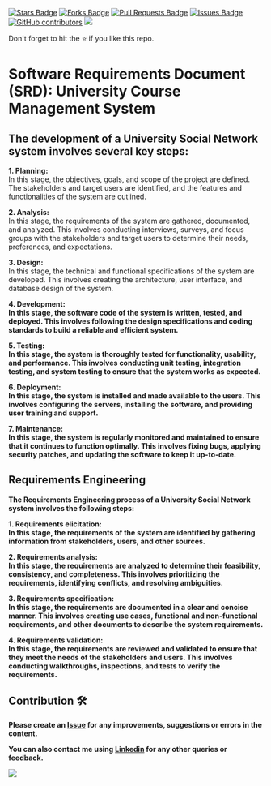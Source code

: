 <a href="https://github.com/drshahizan/software-engineering/stargazers"><img src="https://img.shields.io/github/stars/drshahizan/software-engineering" alt="Stars Badge"/></a>
<a href="https://github.com/drshahizan/software-engineering/network/members"><img src="https://img.shields.io/github/forks/drshahizan/software-engineering" alt="Forks Badge"/></a>
<a href="https://github.com/drshahizan/software-engineering/pulls"><img src="https://img.shields.io/github/issues-pr/drshahizan/software-engineering" alt="Pull Requests Badge"/></a>
<a href="https://github.com/drshahizan/software-engineering"><img src="https://img.shields.io/github/issues/drshahizan/software-engineering" alt="Issues Badge"/></a>
<a href="https://github.com/drshahizan/software-engineering/graphs/contributors"><img alt="GitHub contributors" src="https://img.shields.io/github/contributors/drshahizan/software-engineering?color=2b9348"></a>
![](https://visitor-badge.glitch.me/badge?page_id=drshahizan/software-engineering)

Don't forget to hit the :star: if you like this repo.

# Software Requirements Document (SRD): University Course Management System
## The development of a University Social Network system involves several key steps:

<b>1. Planning: </b>
<br>
In this stage, the objectives, goals, and scope of the project are defined. The stakeholders and target users are identified, and the features and functionalities of the system are outlined.

<b>2. Analysis: </b>
<br>
In this stage, the requirements of the system are gathered, documented, and analyzed. This involves conducting interviews, surveys, and focus groups with the stakeholders and target users to determine their needs, preferences, and expectations.

<b>3. Design: </b>
<br>
In this stage, the technical and functional specifications of the system are developed. This involves creating the architecture, user interface, and database design of the system.

<b>4. Development: <b/>
<br>
In this stage, the software code of the system is written, tested, and deployed. This involves following the design specifications and coding standards to build a reliable and efficient system.

<b>5. Testing:</b>
<br>
In this stage, the system is thoroughly tested for functionality, usability, and performance. This involves conducting unit testing, integration testing, and system testing to ensure that the system works as expected.

<b>6. Deployment: </b>
<br>
In this stage, the system is installed and made available to the users. This involves configuring the servers, installing the software, and providing user training and support.

<b>7. Maintenance: </b>
<br>
In this stage, the system is regularly monitored and maintained to ensure that it continues to function optimally. This involves fixing bugs, applying security patches, and updating the software to keep it up-to-date.

## Requirements Engineering
The Requirements Engineering process of a University Social Network system involves the following steps:

<b>1. Requirements elicitation: </b>
<br>
In this stage, the requirements of the system are identified by gathering information from stakeholders, users, and other sources.

<b>2. Requirements analysis: </b>
<br>
In this stage, the requirements are analyzed to determine their feasibility, consistency, and completeness. This involves prioritizing the requirements, identifying conflicts, and resolving ambiguities.

<b>3. Requirements specification: </b>
<br>
In this stage, the requirements are documented in a clear and concise manner. This involves creating use cases, functional and non-functional requirements, and other documents to describe the system requirements.

<b>4. Requirements validation: </b>
<br>
In this stage, the requirements are reviewed and validated to ensure that they meet the needs of the stakeholders and users. This involves conducting walkthroughs, inspections, and tests to verify the requirements.

## Contribution 🛠️
Please create an [Issue](https://github.com/drshahizan/software-engineering/issues) for any improvements, suggestions or errors in the content.

You can also contact me using [Linkedin](https://www.linkedin.com/in/drshahizan/) for any other queries or feedback.

![](https://visitor-badge.glitch.me/badge?page_id=drshahizan)



